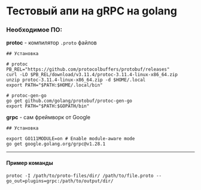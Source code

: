 # Тестовый апи на gRPC на golang

### Необходимое ПО:
**protoc** - компилятор `.proto` файлов  
```
## Установка

# protoc
PB_REL="https://github.com/protocolbuffers/protobuf/releases"
curl -LO $PB_REL/download/v3.11.4/protoc-3.11.4-linux-x86_64.zip
unzip protoc-3.11.4-linux-x86_64.zip -d $HOME/.local
export PATH="$PATH:$HOME/.local/bin"

# protoc-gen-go
go get github.com/golang/protobuf/protoc-gen-go
export PATH="$PATH:$GOPATH/bin"
```

**grpc** - сам фреймворк от Google
```
## Установка

export GO111MODULE=on # Enable module-aware mode
go get google.golang.org/grpc@v1.28.1
```

---

#### Пример команды
```
protoc -I /path/to/proto-files/dir/ /path/to/file.proto --go_out=plugins=grpc:/path/to/output/dir/
```